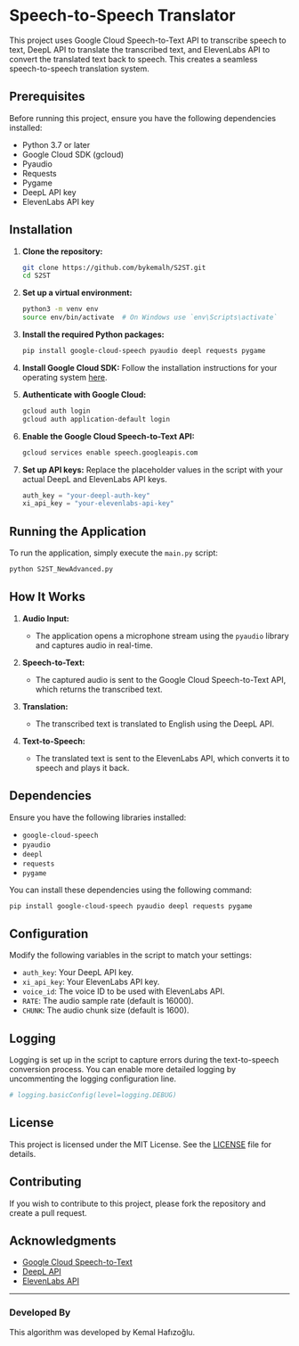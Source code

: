 # Speech-to-Speech Translator

This project uses Google Cloud Speech-to-Text API to transcribe speech to text, DeepL API to translate the transcribed text, and ElevenLabs API to convert the translated text back to speech. This creates a seamless speech-to-speech translation system.

## Prerequisites

Before running this project, ensure you have the following dependencies installed:

- Python 3.7 or later
- Google Cloud SDK (gcloud)
- Pyaudio
- Requests
- Pygame
- DeepL API key
- ElevenLabs API key

## Installation

1. **Clone the repository:**
    ```sh
    git clone https://github.com/bykemalh/S2ST.git
    cd S2ST
    ```

2. **Set up a virtual environment:**
    ```sh
    python3 -m venv env
    source env/bin/activate  # On Windows use `env\Scripts\activate`
    ```

3. **Install the required Python packages:**
    ```sh
    pip install google-cloud-speech pyaudio deepl requests pygame
    ```

4. **Install Google Cloud SDK:**
    Follow the installation instructions for your operating system [here](https://cloud.google.com/sdk/docs/install).

5. **Authenticate with Google Cloud:**
    ```sh
    gcloud auth login
    gcloud auth application-default login
    ```

6. **Enable the Google Cloud Speech-to-Text API:**
    ```sh
    gcloud services enable speech.googleapis.com
    ```

7. **Set up API keys:**
    Replace the placeholder values in the script with your actual DeepL and ElevenLabs API keys.
    ```python
    auth_key = "your-deepl-auth-key"
    xi_api_key = "your-elevenlabs-api-key"
    ```

## Running the Application

To run the application, simply execute the `main.py` script:

```sh
python S2ST_NewAdvanced.py
```

## How It Works

1. **Audio Input:**
    - The application opens a microphone stream using the `pyaudio` library and captures audio in real-time.

2. **Speech-to-Text:**
    - The captured audio is sent to the Google Cloud Speech-to-Text API, which returns the transcribed text.

3. **Translation:**
    - The transcribed text is translated to English using the DeepL API.

4. **Text-to-Speech:**
    - The translated text is sent to the ElevenLabs API, which converts it to speech and plays it back.

## Dependencies

Ensure you have the following libraries installed:

- `google-cloud-speech`
- `pyaudio`
- `deepl`
- `requests`
- `pygame`

You can install these dependencies using the following command:

```sh
pip install google-cloud-speech pyaudio deepl requests pygame
```

## Configuration

Modify the following variables in the script to match your settings:

- `auth_key`: Your DeepL API key.
- `xi_api_key`: Your ElevenLabs API key.
- `voice_id`: The voice ID to be used with ElevenLabs API.
- `RATE`: The audio sample rate (default is 16000).
- `CHUNK`: The audio chunk size (default is 1600).

## Logging

Logging is set up in the script to capture errors during the text-to-speech conversion process. You can enable more detailed logging by uncommenting the logging configuration line.

```python
# logging.basicConfig(level=logging.DEBUG)
```

## License

This project is licensed under the MIT License. See the [LICENSE](LICENSE) file for details.

## Contributing

If you wish to contribute to this project, please fork the repository and create a pull request.

## Acknowledgments

- [Google Cloud Speech-to-Text](https://cloud.google.com/speech-to-text/docs)
- [DeepL API](https://www.deepl.com/docs-api)
- [ElevenLabs API](https://www.elevenlabs.io/docs/api)


<hr>

### Developed By

This algorithm was developed by Kemal Hafızoğlu.